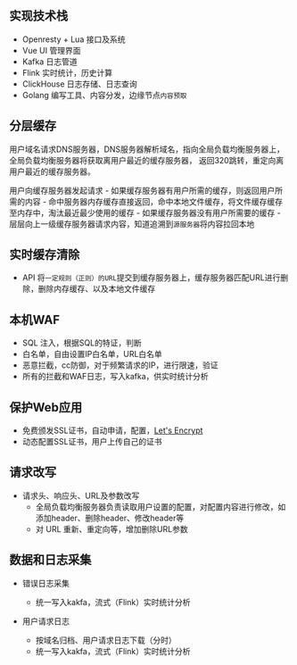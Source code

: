 
## 实现技术栈

- Openresty + Lua  接口及系统
- Vue UI 管理界面
- Kafka 日志管道
- Flink 实时统计，历史计算
- ClickHouse 日志存储、日志查询
- Golang 编写工具、内容分发，边缘节点`内容预取`

## 分层缓存

用户域名请求DNS服务器，DNS服务器解析域名，指向全局负载均衡服务器上，全局负载均衡服务器将获取离用户最近的缓存服务器，
返回320跳转，重定向离用户最近的缓存服务器。

用户向缓存服务器发起请求
    - 如果缓存服务器有用户所需的缓存，则返回用户所需的内容
        - 命中服务器内存缓存直接返回，命中本地文件缓存，将文件缓存缓存至内存中，淘汰最近最少使用的缓存
    - 如果缓存服务器没有用户所需要的缓存
        - 层层向上一级缓存服务器请求内容，知道追溯到`源服务器`将内容拉回本地

## 实时缓存清除
- API 将`一定规则（正则）的URL`提交到缓存服务器上，缓存服务器匹配URL进行删除，删除内存缓存、以及本地文件缓存

## 本机WAF
- SQL 注入，根据SQL的特证，判断
- 白名单，自由设置IP白名单，URL白名单
- 恶意拦截，cc防御，对于频繁请求的IP，进行限速，验证
- 所有的拦截和WAF日志，写入kafka，供实时统计分析

## 保护Web应用

- 免费颁发SSL证书，自动申请，配置，[Let's Encrypt](https://letsencrypt.org/zh-cn/)
- 动态配置SSL证书，用户上传自己的证书

## 请求改写
- 请求头、响应头、URL及参数改写
    - 全局负载均衡服务器负责读取用户设置的配置，对配置内容进行修改，如添加header、删除header、修改header等
    - 对 URL 重新、重定向等，增加删除URL参数

## 数据和日志采集

- 错误日志采集
    - 统一写入kakfa，流式（Flink）实时统计分析

- 用户请求日志
    - 按域名归档、用户请求日志下载（分时）
    - 统一写入kakfa，流式（Flink）实时统计分析